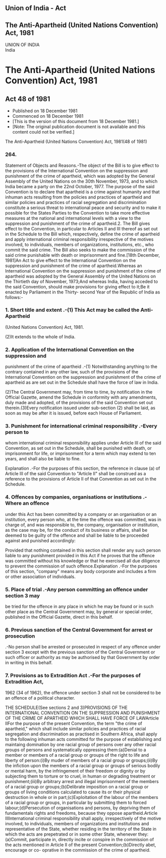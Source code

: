 ## Union of India - Act

## The Anti-Apartheid (United Nations Convention) Act, 1981

UNION OF INDIA  
India

# The Anti-Apartheid (United Nations Convention) Act, 1981

## Act 48 of 1981

  * Published on 18 December 1981 
  * Commenced on 18 December 1981 
  * [This is the version of this document from 18 December 1981.] 
  * [Note: The original publication document is not available and this content could not be verified.] 

The Anti-Apartheid (United Nations Convention) Act, 1981(48 of 1981)

### 264.

Statement of Objects and Reasons.-The object of the Bill is to give effect to
the provisions of the International Convention on the suppression and
punishment of the crime of apartheid, which was adopted by the General
Assembly of the United Nations on the 30th November, 1973, and to which India
became a party on the 22nd October, 1977. The purpose of the said Convention
is to declare that apartheid is a crime against humanity and that inhuman acts
resulting from the policies and practices of apartheid and similar policies
and practices of racial segregation and discrimination constitute a serious
threat to international peace and security and to make it possible for the
States Parties to the Convention to take more effective measures at the
national and international levels with a view to the suppression and
punishment of the crime of apartheid.2\. The Bill gives effect to the
Convention, in particular to Articles II and III thereof as set out in the
Schedule to the Bill which, respectively, define the crime of apartheid and
apply international criminal responsibility irrespective of the motives
involved, to individuals, members of organizations, institutions, etc., who
commit the said crime. The Bill also seeks to make the commission of the said
crime punishable with death or imprisonment and fine.[18th December, 1981]An
Act to give effect to the International Convention on the suppression and
punishment of the crime of apartheid.Whereas an International Convention on
the suppression and punishment of the crime of apartheid was adopted by the
General Assembly of the United Nations on the Thirtieth day of November,
1973;And whereas India, having acceded to the said Convention, should make
provisions for giving effect to it;Be it enacted by Parliament in the Thirty-
second Year of the Republic of India as follows:-

### 1. Short title and extent .-(1) This Act may be called the Anti-Apartheid
(United Nations Convention) Act, 1981.

(2)It extends to the whole of India.

### 2. Application of the International Convention on the suppression and
punishment of the crime of apartheid .-(1) Notwithstanding anything to the
contrary contained in any other law, such of the provisions of the
International Convention on the suppression and punishment of the crime of
apartheid as are set out in the Schedule shall have the force of law in India.

(2)The Central Government may, from time to time, by notification in the
Official Gazette, amend the Schedule in conformity with any amendments, duly
made and adopted, of the provisions of the said Convention set out
therein.(3)Every notification issued under sub-section (2) shall be laid, as
soon as may be after it is issued, before each House of Parliament.

### 3. Punishment for international criminal responsibility .-Every person to
whom international criminal responsibility applies under Article III of the
said Convention, as set out in the Schedule, shall be punished with death, or
imprisonment for life, or imprisonment for a term which may extend to ten
years, and shall also be liable to fine.

Explanation .-For the purposes of this section, the reference in clause (a) of
Article III of the said Convention to "Article II" shall be construed as a
reference to the provisions of Article II of that Convention as set out in the
Schedule.

### 4. Offences by companies, organisations or institutions .-Where an offence
under this Act has been committed by a company or an organisation or an
institution, every person who, at the time the offence was committed, was in
charge of, and was responsible to, the company, organisation or institution,
as the case may be, for the conduct of its business or affairs, shall be
deemed to be guilty of the offence and shall be liable to be proceeded against
and punished accordingly:

Provided that nothing contained in this section shall render any such person
liable to any punishment provided in this Act if he proves that the offence
was committed without his knowledge or that he exercised all due diligence to
prevent the commission of such offence.Explanation .-For the purposes of this
section, "company" means any body corporate and includes a firm or other
association of individuals.

### 5. Place of trial .-Any person committing an offence under section 3 may
be tried for the offence in any place in which he may be found or in such
other place as the Central Government may, by general or special order,
published in the Official Gazette, direct in this behalf.

### 6. Previous sanction of the Central Government for arrest or prosecution
.-No person shall be arrested or prosecuted in respect of any offence under
section 3 except with the previous sanction of the Central Government or such
officer or authority as may be authorised by that Government by order in
writing in this behalf.

### 7. Provisions as to Extradition Act .-For the purposes of Extradition Act,
1962 (34 of 1962), the offence under section 3 shall not be considered to be
an offence of a political character.

THE SCHEDULE(See sections 2 and 3)PROVISIONS OF THE INTERNATIONAL CONVENTION
ON THE SUPPRESSION AND PUNISHMENT OF THE CRIME OF APARTHEID WHICH SHALL HAVE
FORCE OF LAWArticle IIFor the purpose of the present Convention, the term "the
crime of apartheid," which shall include similar policies and practices of
racial segregation and discrimination as practised in Southern Africa, shall
apply to the following inhuman acts committed for the purpose of establishing
and maintaing domination by one racial group of persons over any other racial
groups of persons and systematically oppressing them:(a)Denial to a member or
members of a racial group or groups of the right to life and liberty of
person:(i)By muder of members of a racial group or groups;(ii)By the infiction
upon the members of a racial group or groups of serious bodily or mental harm,
by the infringement of their freedom or dignity or by subjecting them to
torture or to cruel, in human or degrading treatment or punishment;(iii)By
arbitrary arrest and illegal imprisonment of the members of a racial group or
groups;(b)Delibrate imposition on a racial group or groups of living
conditions calculated to cause its or their physical destruction in whole or
in part;(c)Exploitation of the labour of the members of a racial group or
groups, in particular by submitting them to forced labour;(d)Persecution of
organisations and persons, by depriving them of fundamentals rights and
freedoms, because they oppose apartheid.Article IIIInternational criminal
responsibility shall apply, irrespectively of the motive involved, to
individuals, members of organizations and institutions and representative of
the State, whether residing in the territory of the State in which the acts
are prepetrated or in some other State, whenever they:(a)Commit, participate
in, directly incite or conspire in the commission of the acts mentioned in
Article II of the present Convention;(b)Directly abet, encourage or co-
oprative in the commission of the crime of apartheid.

